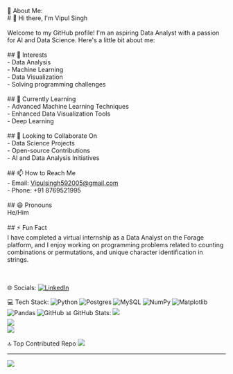 💫 About Me:
<br># 👋 Hi there, I'm Vipul Singh<br><br>Welcome to my GitHub profile! I'm an aspiring Data Analyst with a passion for AI and Data Science. Here's a little bit about me:<br><br>## 👀 Interests<br>- Data Analysis<br>- Machine Learning<br>- Data Visualization<br>- Solving programming challenges<br><br>## 🌱 Currently Learning<br>- Advanced Machine Learning Techniques<br>- Enhanced Data Visualization Tools<br>- Deep Learning<br><br>## 💞️ Looking to Collaborate On<br>- Data Science Projects<br>- Open-source Contributions<br>- AI and Data Analysis Initiatives<br><br>## 📫 How to Reach Me<br>- Email: [Vipulsingh592005@gmail.com](mailto:Vipulsingh592005@gmail.com)<br>- Phone: +91 8769521995<br><br>## 😄 Pronouns<br>He/Him<br><br>## ⚡ Fun Fact<br>I have completed a virtual internship as a Data Analyst on the Forage platform, and I enjoy working on programming problems related to counting combinations or permutations, and unique character identification in strings.<br><br><br>


🌐 Socials:
[![LinkedIn](https://img.shields.io/badge/LinkedIn-%230077B5.svg?logo=linkedin&logoColor=white)](https://linkedin.com/in/https://www.linkedin.com/in/vipul-singh-664b3021b?utm_source=share&utm_campaign=share_via&utm_content=profile&utm_medium=android_app) 

💻 Tech Stack:
![Python](https://img.shields.io/badge/python-3670A0?style=for-the-badge&logo=python&logoColor=ffdd54)  ![Postgres](https://img.shields.io/badge/postgres-%23316192.svg?style=for-the-badge&logo=postgresql&logoColor=white) ![MySQL](https://img.shields.io/badge/mysql-4479A1.svg?style=for-the-badge&logo=mysql&logoColor=white) ![NumPy](https://img.shields.io/badge/numpy-%23013243.svg?style=for-the-badge&logo=numpy&logoColor=white) ![Matplotlib](https://img.shields.io/badge/Matplotlib-%23ffffff.svg?style=for-the-badge&logo=Matplotlib&logoColor=black) ![Pandas](https://img.shields.io/badge/pandas-%23150458.svg?style=for-the-badge&logo=pandas&logoColor=white) ![GitHub](https://img.shields.io/badge/github-%23121011.svg?style=for-the-badge&logo=github&logoColor=white)
📊 GitHub Stats:
![](https://github-readme-stats.vercel.app/api?username=VipulSingh2&theme=dark&hide_border=false&include_all_commits=false&count_private=false)<br/>
![](https://github-readme-streak-stats.herokuapp.com/?user=VipulSingh2&theme=dark&hide_border=false)<br/>
![](https://github-readme-stats.vercel.app/api/top-langs/?username=VipulSingh2&theme=dark&hide_border=false&include_all_commits=false&count_private=false&layout=compact)

🔝 Top Contributed Repo
![](https://github-contributor-stats.vercel.app/api?username=VipulSingh2&limit=5&theme=dark&combine_all_yearly_contributions=true)

---
[![](https://visitcount.itsvg.in/api?id=VipulSingh2&icon=0&color=3)](https://visitcount.itsvg.in)

<!-- Proudly created with GPRM ( https://gprm.itsvg.in ) -->
